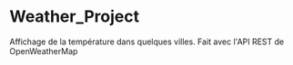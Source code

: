 # Weather_Project
Affichage de la température dans quelques villes. Fait avec l'API REST de OpenWeatherMap
